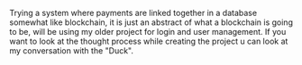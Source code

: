 Trying a system where payments are linked together in a database somewhat like blockchain, it is just an abstract of what a blockchain is going to be, will be using my older project for login and user management.
If you want to look at the thought process while creating the project u can look at my conversation with the "Duck".
